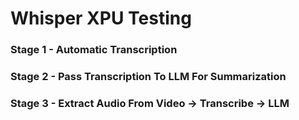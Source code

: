 # Whisper XPU Testing

### Stage 1 - Automatic Transcription

### Stage 2 - Pass Transcription To LLM For Summarization

### Stage 3 - Extract Audio From Video -> Transcribe -> LLM